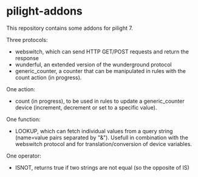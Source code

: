 # pilight-addons
This repository contains some addons for pilight 7.

Three protocols:

* webswitch, which can send HTTP GET/POST requests and return the response
* wunderful, an extended version of the wunderground protocol
* generic_counter, a counter that can be manipulated in rules with  the count action (in progress).

One action:

* count (in progress), to be used in rules to update a generic_counter device (increment, decrement or set to a specific value).

One function:

* LOOKUP, which can fetch individual values from a query string (name=value pairs separated by "&"). Usefull in combination with the webswitch protocol and for translation/conversion of device variables.
 
One operator:

* ISNOT, returns true if two strings are not equal (so the opposite of IS)
